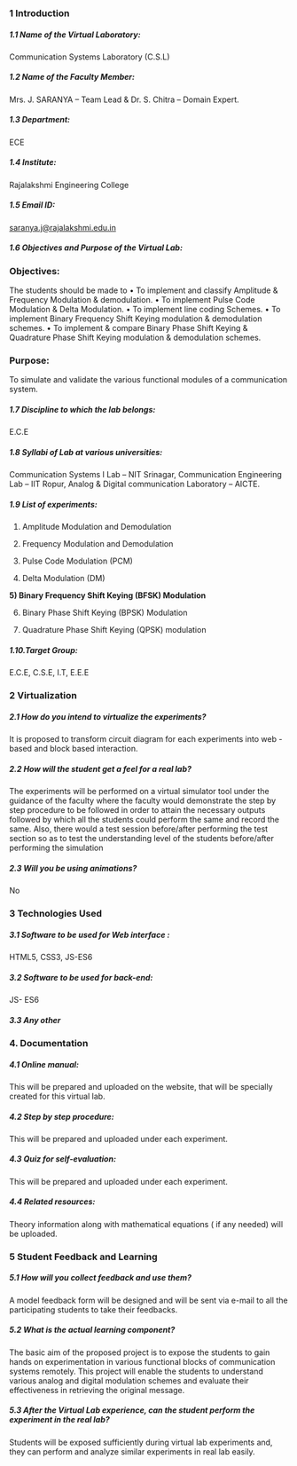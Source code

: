 ### 1 Introduction
##### **1.1	Name of the Virtual Laboratory:**
 Communication Systems Laboratory (C.S.L)
##### **1.2	Name of the Faculty Member:**
 Mrs. J. SARANYA – Team Lead & Dr. S. Chitra – Domain Expert.
##### **1.3	Department:**
 ECE
#####  **1.4	Institute:**
 Rajalakshmi Engineering College
##### **1.5	Email ID:**
 saranya.j@rajalakshmi.edu.in
##### **1.6	Objectives and Purpose of the Virtual Lab:**


### **Objectives:**
The students should be made to
•	To implement and classify Amplitude & Frequency Modulation & demodulation.
•	To implement Pulse Code Modulation & Delta Modulation.
 •	To implement line coding Schemes.
•	To implement Binary Frequency Shift Keying modulation & demodulation schemes.
 •	To implement & compare Binary Phase Shift Keying & Quadrature Phase Shift Keying modulation & demodulation schemes.
### **Purpose:**
 To simulate and validate the various functional modules of a communication system.
##### **1.7	Discipline to which the lab belongs:**
 E.C.E

##### **1.8	Syllabi of Lab at various universities:**
 Communication Systems I Lab – NIT Srinagar, Communication Engineering Lab – IIT Ropur, Analog & Digital communication Laboratory – AICTE.

##### **1.9	List of experiments:**

1)	Amplitude Modulation and Demodulation

2)	Frequency Modulation and Demodulation

3)	Pulse Code Modulation (PCM)

4)	Delta Modulation (DM)

**5)	Binary Frequency Shift Keying (BFSK) Modulation**

6)	Binary Phase Shift Keying (BPSK) Modulation

7)	Quadrature Phase Shift Keying (QPSK) modulation


#####  **1.10.Target Group:**
 E.C.E, C.S.E, I.T, E.E.E


### **2	Virtualization**

##### 2.1	How do you intend to virtualize the experiments?
 It is proposed to transform circuit diagram for each experiments into web - based and block based interaction.

##### 2.2	How will the student get a feel for a real lab?

 The experiments will be performed on a virtual simulator tool under the guidance of the faculty where the faculty would demonstrate the step by step procedure to be followed in order to attain the necessary outputs followed by which all the students could perform the same and record the same. Also, there would a test session before/after performing the test section so as to test the understanding level of the students before/after performing the simulation


##### 2.3	Will you be using animations?
 No

### 3	Technologies Used

##### 3.1	Software to be used for Web interface :
HTML5, CSS3, JS-ES6
##### 3.2	Software to be used for back-end:
 JS- ES6
##### 3.3	Any other

### **4.	Documentation**
##### 4.1	Online manual: 
This will be prepared and uploaded on the website, that will be specially created for this virtual lab.
##### 4.2 	Step by step procedure:  
This will be prepared and uploaded under each experiment.
##### 4.3	Quiz for self-evaluation: 
This will be prepared and uploaded under each experiment.
##### 4.4	Related resources:
 Theory information along with mathematical equations ( if any needed) will be uploaded.
### **5	Student Feedback and Learning**
##### 5.1	How will you collect feedback and use them?
 A model feedback form will be designed and will be sent via e-mail to all the participating students to take their feedbacks.
##### 5.2	What is the actual learning component?

 The basic aim of the proposed project is to expose the students to gain hands on experimentation in various functional blocks of communication systems remotely. This project will enable the students to understand various  analog and digital modulation schemes and evaluate their effectiveness in retrieving the original message.
#####  5.3	After the Virtual Lab experience, can the student perform the experiment in the real lab?
 Students will be exposed sufficiently during virtual lab experiments and, they can perform and analyze similar experiments in real lab easily.
